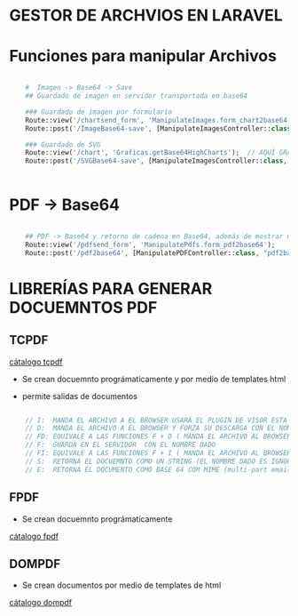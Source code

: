 # GESTOR DE ARCHVIOS EN LARAVEL


# Funciones para manipular Archivos  

```php

    #  Imagen -> Base64 -> Save
    ## Guardado de imagen en servidor transportada en base64

    ### Guardado de imagen por formulario
    Route::view('/chartsend_form', 'ManipulateImages.form_chart2base64'); // form
    Route::post('/ImageBase64-save', [ManipulateImagesController::class, 'imageBase64_save']); // función

    ### Guardado de SVG
    Route::view('/chart', 'Graficas.getBase64HighCharts');  // AQUÍ GRAFICA
    Route::post('/SVGBase64-save', [ManipulateImagesController::class, 'svgbase64_save']); // FUNCIÓN DE GUARDADO
    
```

# PDF -> Base64

```php

    ## PDF -> Base64 y retorno de cadena en Base64, además de mostrar una vista del archivo seleccionado.
    Route::view('/pdfsend_form', 'ManipulatePdfs.form_pdf2base64');              
    Route::post('/pdf2base64', [ManipulatePDFController::class, "pdf2base64"]);

```

# LIBRERÍAS PARA GENERAR DOCUEMNTOS PDF 

## TCPDF

[cátalogo tcpdf](tcpdf_cat.md)

* Se crean docuemnto prográmaticamente y por medio de templates html

* permite salidas de documentos  

```php

    // I:  MANDA EL ARCHIVO A EL BROWSER USARÁ EL PLUGIN DE VISOR ESTA INSTALADO EL NOMBRE AJUSTA ES EL NOMBRE QUE SE USARÁ CON ASELECCION GUARDAR COMO
    // D:  MANDA EL ARCHIVO A EL BROWSER Y FORZA SU DESCARGA CON EL NOMBRE DADO
    // FD: EQUIVALE A LAS FUNCIONES F + D ( MANDA EL ARCHIVO AL BROWSER Y FORZA SU DESCARGA )
    // F:  GUARDA EN EL SERVIDOR  CON EL NOMBRE DADO
    // FI: EQUIVALE A LAS FUNCIONES F + I ( MANDA EL ARCHIVO AL BROWSER Y GUARDA EN SERVIDOR ) 
    // S:  RETORNA EL DOCUEMNTO COMO UN STRING (EL NOMBRE DADO ES IGNORADO)
    // E:  RETORNA EL DOCUMENTO COMO BASE 64 COM MIME (multi-part email attachment (RFC 2045) ) 

```

## FPDF

* Se crean docuemnto prográmaticamente

[cátalogo fpdf](fpdf_cat.md)

## DOMPDF

* Se crean documentos por medio de templates de html

[cátalogo dompdf](dompdf_cat.md)



